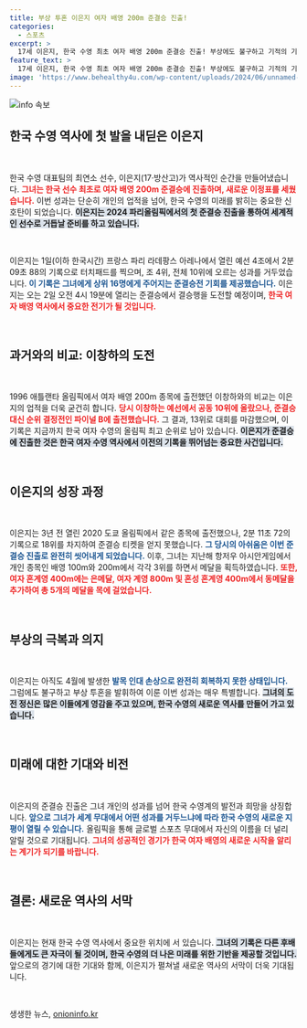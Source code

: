 ```yaml
---
title: 부상 투혼 이은지 여자 배영 200m 준결승 진출!
categories:
  - 스포츠
excerpt: >
  17세 이은지, 한국 수영 최초 여자 배영 200m 준결승 진출! 부상에도 불구하고 기적의 기록을 세운 이은지. 결승행 도전이 기대되는 역사적인 순간을 놓치지 마세요!
feature_text: >
  17세 이은지, 한국 수영 최초 여자 배영 200m 준결승 진출! 부상에도 불구하고 기적의 기록을 세운 이은지. 결승행 도전이 기대되는 역사적인 순간을 놓치지 마세요!
image: 'https://www.behealthy4u.com/wp-content/uploads/2024/06/unnamed-file.png'
---
```


<p><img src="https://www.behealthy4u.com/wp-content/uploads/2024/06/unnamed-file.png" alt="info 속보" /></p>

<h2 data-ke-size="size26">한국 수영 역사에 첫 발을 내딛은 이은지</h2>

<p data-ke-size="size16">&nbsp;</p>

<p>한국 수영 대표팀의 최연소 선수, 이은지(17·방산고)가 역사적인 순간을 만들어냈습니다. <b><span style="color: #ee2323;">그녀는 한국 선수 최초로 여자 배영 200m 준결승에 진출하며, 새로운 이정표를 세웠습니다.</span></b> 이번 성과는 단순히 개인의 업적을 넘어, 한국 수영의 미래를 밝히는 중요한 신호탄이 되었습니다. <b><span style="background-color: #21538527;">이은지는 2024 파리올림픽에서의 첫 준결승 진출을 통하여 세계적인 선수로 거듭날 준비를 하고 있습니다.</span></b></p>

<p data-ke-size="size16">&nbsp;</p>

<p>이은지는 1일(이하 한국시간) 프랑스 파리 라데팡스 아레나에서 열린 예선 4조에서 2분 09초 88의 기록으로 터치패드를 찍으며, 조 4위, 전체 10위에 오르는 성과를 거두었습니다. <b><span style="color: #1a5490;">이 기록은 그녀에게 상위 16명에게 주어지는 준결승전 기회를 제공했습니다.</span></b> 이은지는 오는 2일 오전 4시 19분에 열리는 준결승에서 결승행을 도전할 예정이며, <b><span style="color: #ee2323;">한국 여자 배영 역사에서 중요한 전기가 될 것입니다.</span></b></p>

<p data-ke-size="size16">&nbsp;</p>

<h2 data-ke-size="size26">과거와의 비교: 이창하의 도전</h2>

<p data-ke-size="size16">&nbsp;</p>

<p>1996 애틀랜타 올림픽에서 여자 배영 200m 종목에 출전했던 이창하와의 비교는 이은지의 업적을 더욱 굳건히 합니다. <b><span style="color: #ee2323;">당시 이창하는 예선에서 공동 10위에 올랐으나, 준결승 대신 순위 결정전인 파이널 B에 출전했습니다.</span></b> 그 결과, 13위로 대회를 마감했으며, 이 기록은 지금까지 한국 여자 수영의 올림픽 최고 순위로 남아 있습니다. <b><span style="background-color: #21538527;">이은지가 준결승에 진출한 것은 한국 여자 수영 역사에서 이전의 기록을 뛰어넘는 중요한 사건입니다.</span></b></p>

<p data-ke-size="size16">&nbsp;</p>

<h2 data-ke-size="size26">이은지의 성장 과정</h2>

<p data-ke-size="size16">&nbsp;</p>

<p>이은지는 3년 전 열린 2020 도쿄 올림픽에서 같은 종목에 출전했으나, 2분 11초 72의 기록으로 18위를 차지하여 준결승 티켓을 얻지 못했습니다. <b><span style="color: #1a5490;">그 당시의 아쉬움은 이번 준결승 진출로 완전히 씻어내게 되었습니다.</span></b> 이후, 그녀는 지난해 항저우 아시안게임에서 개인 종목인 배영 100m와 200m에서 각각 3위를 하면서 메달을 획득하였습니다. <b><span style="color: #ee2323;">또한, 여자 혼계영 400m에는 은메달, 여자 계영 800m 및 혼성 혼계영 400m에서 동메달을 추가하여 총 5개의 메달을 목에 걸었습니다.</span></b></p>

<p data-ke-size="size16">&nbsp;</p>

<h2 data-ke-size="size26">부상의 극복과 의지</h2>

<p data-ke-size="size16">&nbsp;</p>

<p>이은지는 아직도 4월에 발생한 <b><span style="color: #1a5490;">발목 인대 손상으로 완전히 회복하지 못한 상태입니다.</span></b> 그럼에도 불구하고 부상 투혼을 발휘하여 이룬 이번 성과는 매우 특별합니다. <b><span style="background-color: #21538527;">그녀의 도전 정신은 많은 이들에게 영감을 주고 있으며, 한국 수영의 새로운 역사를 만들어 가고 있습니다.</span></b></p>

<p data-ke-size="size16">&nbsp;</p>

<h2 data-ke-size="size26">미래에 대한 기대와 비전</h2>

<p data-ke-size="size16">&nbsp;</p>

<p>이은지의 준결승 진출은 그녀 개인의 성과를 넘어 한국 수영계의 발전과 희망을 상징합니다. <b><span style="color: #1a5490;">앞으로 그녀가 세계 무대에서 어떤 성과를 거두느냐에 따라 한국 수영의 새로운 지평이 열릴 수 있습니다.</span></b> 올림픽을 통해 글로벌 스포츠 무대에서 자신의 이름을 더 널리 알릴 것으로 기대됩니다. <b><span style="color: #ee2323;">그녀의 성공적인 경기가 한국 여자 배영의 새로운 시작을 알리는 계기가 되기를 바랍니다.</span></b></p>

<p data-ke-size="size16">&nbsp;</p>

<h2 data-ke-size="size26">결론: 새로운 역사의 서막</h2>

<p data-ke-size="size16">&nbsp;</p>

<p>이은지는 현재 한국 수영 역사에서 중요한 위치에 서 있습니다. <b><span style="background-color: #21538527;">그녀의 기록은 다른 후배들에게도 큰 자극이 될 것이며, 한국 수영의 더 나은 미래를 위한 기반을 제공할 것입니다.</span></b> 앞으로의 경기에 대한 기대와 함께, 이은지가 펼쳐낼 새로운 역사의 서막이 더욱 기대됩니다.</p>

<p data-ke-size="size16">&nbsp;</p>
생생한 뉴스, <a href="https://onioninfo.kr" rel="dofollow">onioninfo.kr</a>


